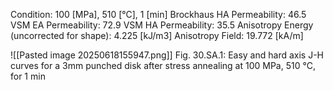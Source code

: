 Condition: 100 [MPa], 510 [°C], 1 [min]
Brockhaus HA Permeability: 46.5
VSM EA Permeability: 72.9
VSM HA Permeability: 35.5
Anisotropy Energy (uncorrected for shape): 4.225 [kJ/m3]
Anisotropy Field: 19.772 [kA/m]
<!-- PUBLISH STOP -->
![[Pasted image 20250618155947.png]]
Fig. 30.SA.1: Easy and hard axis J-H curves for a 3mm punched disk after stress annealing at 100 MPa, 510 °C, for 1 min
